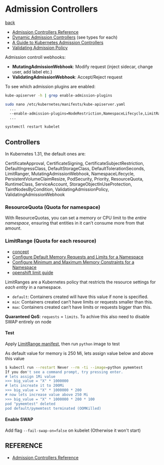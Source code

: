 # Admission Controllers

[back](../README.md)

- [Admission Controllers Reference](https://kubernetes.io/docs/reference/access-authn-authz/admission-controllers/)
- [Dynamic Admission Controllers](https://kubernetes.io/docs/reference/access-authn-authz/extensible-admission-controllers/) (see types for each)
- [A Guide to Kubernetes Admission Controllers](https://kubernetes.io/blog/2019/03/21/a-guide-to-kubernetes-admission-controllers/)
- [Validating Admission Policy](https://kubernetes.io/docs/reference/access-authn-authz/validating-admission-policy/)

Admission controll webhooks:

- **MutatingAdmissionWebhook**: Modify request (inject sidecar, change user, add label etc.)
- **ValidatingAdmissionWebhook**: Accept/Reject request

To see which admission plugins are enabled:

```bash
kube-apiserver -h | grep enable-admission-plugins

sudo nano /etc/kubernetes/manifests/kube-apiserver.yaml
  ...
  --enable-admission-plugins=NodeRestriction,NamespaceLifecycle,LimitRanger,ServiceAccount,DefaultStorageClass,DefaultTolerationSeconds,MutatingAdmissionWebhook,ValidatingAdmissionWebhook,Priority,ResourceQuota
  ...

systemctl restart kubelet
```

## Controllers

In Kubernetes 1.31, the default ones are:

CertificateApproval, CertificateSigning, CertificateSubjectRestriction, DefaultIngressClass, DefaultStorageClass, DefaultTolerationSeconds, LimitRanger, MutatingAdmissionWebhook, NamespaceLifecycle, PersistentVolumeClaimResize, PodSecurity, Priority, ResourceQuota, RuntimeClass, ServiceAccount, StorageObjectInUseProtection, TaintNodesByCondition, ValidatingAdmissionPolicy, ValidatingAdmissionWebhook

### ResourceQuota (Quota for namespace)

With ResourceQuotas, you can set a memory or CPU limit to the _entire namespace_, ensuring that entities in it can’t consume more from that amount.

### LimitRange (Quota for each resource)

- [concept](https://kubernetes.io/docs/concepts/policy/limit-range/)
- [Configure Default Memory Requests and Limits for a Namespace](https://kubernetes.io/docs/tasks/administer-cluster/manage-resources/memory-default-namespace/)
- [Configure Minimum and Maximum Memory Constraints for a Namespace](https://kubernetes.io/docs/tasks/administer-cluster/manage-resources/memory-constraint-namespace/)
- [openshift limit guide](https://docs.openshift.com/container-platform/4.8/nodes/clusters/nodes-cluster-limit-ranges.html)

LimitRanges are a Kubernetes policy that restricts the resource settings for _each entity_ in a namespace.

- `default`: Containers created will have this value if none is specified.
- `min`: Containers created can’t have limits or requests smaller than this.
- `max`: Containers created can’t have limits or requests bigger than this.

**Quaranteed QoS**: `requests` = `limits`. To achive this also need to disable SWAP entirely on node

#### Test

Apply [LimitRange manifest](./LimitRange.yml), then run `python` image to test

As default value for memory is 250 Mi, lets assign value below and above this value

```bash
$ kubectl run --restart Never --rm -ti --image=python pymemtest
If you don't see a command prompt, try pressing enter.
# lets assign 1Mi value
>>> big_value = "X" * 1000000
# lets increate it to 200Mi
>>> big_value = "X" * 1000000 * 200
# now lets increase value above 250 Mi
>>> big_value = "X" * 1000000 * 200 * 100
pod "pymemtest" deleted
pod default/pymemtest terminated (OOMKilled)
```

#### Enable SWAP

Add flag `--fail-swap-on=false` on kubelet (Otherwise it won't start)

## REFERENCE

- [Admission Controllers Reference](https://kubernetes.io/docs/reference/access-authn-authz/admission-controllers)
